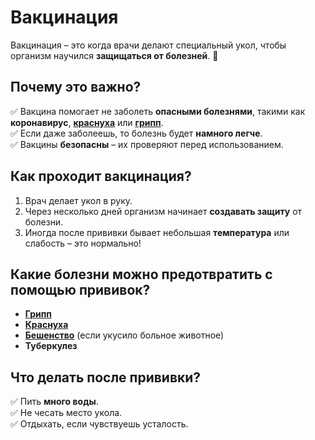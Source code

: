 # Вакцинация

Вакцинация – это когда врачи делают специальный укол, чтобы организм научился **защищаться от болезней**. 💉

## Почему это важно?
✅ Вакцина помогает не заболеть **опасными болезнями**, такими как **коронавирус**, **[краснуха](rubella.md)** или **[грипп](gripp.md)**.  
✅ Если даже заболеешь, то болезнь будет **намного легче**.  
✅ Вакцины **безопасны** – их проверяют перед использованием.  

## Как проходит вакцинация?
1. Врач делает укол в руку.  
2. Через несколько дней организм начинает **создавать защиту** от болезни.  
3. Иногда после прививки бывает небольшая **температура** или слабость – это нормально!  

## Какие болезни можно предотвратить с помощью прививок?
- **[Грипп](gripp.md)**
- **[Краснуха](rubella.md)**
- **[Бешенство](rabies.md)** (если укусило больное животное)
- **Туберкулез**  

## Что делать после прививки?
✅ Пить **много воды**.  
✅ Не чесать место укола.  
✅ Отдыхать, если чувствуешь усталость.  
